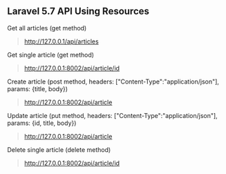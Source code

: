 ## Laravel 5.7 API Using Resources

Get all articles (get method)
>  http://127.0.0.1/api/articles

Get single article (get method)
> http://127.0.0.1:8002/api/article/id

Create article (post method, headers: ["Content-Type":"application/json"], params: {title, body})
> http://127.0.0.1:8002/api/article

Update article (put method, headers: ["Content-Type":"application/json"], params: {id, title, body})
> http://127.0.0.1:8002/api/article

Delete single article (delete method)
> http://127.0.0.1:8002/api/article/id